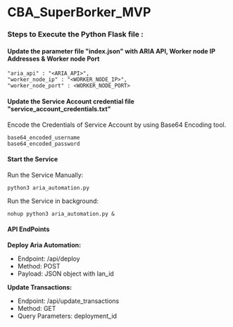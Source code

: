 # CBA_SuperBorker_MVP

### Steps to Execute the Python Flask file :

#### Update the parameter file "index.json" with ARIA API, Worker node IP Addresses & Worker node Port

    "aria_api" : "<ARIA_API>",
    "worker_node_ip" : "<WORKER_NODE_IP>",
    "worker_node_port" : <WORKER_NODE_PORT>

#### Update the Service Account credential file "service_account_credentials.txt"
Encode the Credentials of Service Account by using Base64 Encoding tool.

    base64_encoded_username
    base64_encoded_password

#### Start the Service 
Run the Service Manually:

    python3 aria_automation.py

Run the Service in background:

    nohup python3 aria_automation.py &

#### API EndPoints 
**Deploy Aria Automation:**
- Endpoint: /api/deploy
- Method: POST
- Payload: JSON object with lan_id

**Update Transactions:**
- Endpoint: /api/update_transactions
- Method: GET
- Query Parameters: deployment_id
